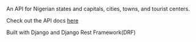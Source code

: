 An API for Nigerian states and capitals, cities, towns, and tourist centers.

Check out the API docs [here](https://explore-naija.herokuapp.com/v1/docs/)

Built with Django and Django Rest Framework(DRF)
